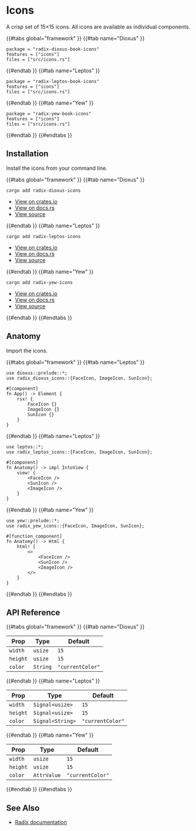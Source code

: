 # Icons

A crisp set of 15×15 icons. All icons are available as individual components.

{{#tabs global="framework" }}
{{#tab name="Dioxus" }}

```toml,trunk
package = "radix-dioxus-book-icons"
features = ["icons"]
files = ["src/icons.rs"]
```

{{#endtab }}
{{#tab name="Leptos" }}

```toml,trunk
package = "radix-leptos-book-icons"
features = ["icons"]
files = ["src/icons.rs"]
```

{{#endtab }}
{{#tab name="Yew" }}

```toml,trunk
package = "radix-yew-book-icons"
features = ["icons"]
files = ["src/icons.rs"]
```

{{#endtab }}
{{#endtabs }}

## Installation

Install the icons from your command line.

{{#tabs global="framework" }}
{{#tab name="Dioxus" }}

```shell
cargo add radix-dioxus-icons
```

-   [View on crates.io](https://crates.io/crates/radix-dioxus-icons)
-   [View on docs.rs](https://docs.rs/radix-dioxus-icons/latest/radix_dioxus_icons/)
-   [View source](https://github.com/RustForWeb/radix/tree/main/packages/icons/dioxus)

{{#endtab }}
{{#tab name="Leptos" }}

```shell
cargo add radix-leptos-icons
```

-   [View on crates.io](https://crates.io/crates/radix-leptos-icons)
-   [View on docs.rs](https://docs.rs/radix-leptos-icons/latest/radix_leptos_icons/)
-   [View source](https://github.com/RustForWeb/radix/tree/main/packages/icons/leptos)

{{#endtab }}
{{#tab name="Yew" }}

```shell
cargo add radix-yew-icons
```

-   [View on crates.io](https://crates.io/crates/radix-yew-icons)
-   [View on docs.rs](https://docs.rs/radix-yew-icons/latest/radix_yew_icons/)
-   [View source](https://github.com/RustForWeb/radix/tree/main/packages/icons/yew)

{{#endtab }}
{{#endtabs }}

## Anatomy

Import the icons.

{{#tabs global="framework" }}
{{#tab name="Leptos" }}

```rust,ignore
use dioxus::prelude::*;
use radix_dioxus_icons::{FaceIcon, ImageIcon, SunIcon};

#[component]
fn App() -> Element {
    rsx! {
        FaceIcon {}
        ImageIcon {}
        SunIcon {}
    }
}
```

{{#endtab }}
{{#tab name="Leptos" }}

```rust,ignore
use leptos::*;
use radix_leptos_icons::{FaceIcon, ImageIcon, SunIcon};

#[component]
fn Anatomy() -> impl IntoView {
    view! {
        <FaceIcon />
        <SunIcon />
        <ImageIcon />
    }
}
```

{{#endtab }}
{{#tab name="Yew" }}

```rust,ignore
use yew::prelude::*;
use radix_yew_icons::{FaceIcon, ImageIcon, SunIcon};

#[function_component]
fn Anatomy() -> Html {
    html! {
        <>
            <FaceIcon />
            <SunIcon />
            <ImageIcon />
        </>
    }
}
```

{{#endtab }}
{{#endtabs }}

## API Reference

{{#tabs global="framework" }}
{{#tab name="Dioxus" }}

| Prop     | Type     | Default          |
| -------- | -------- | ---------------- |
| `width`  | `usize`  | `15`             |
| `height` | `usize`  | `15`             |
| `color`  | `String` | `"currentColor"` |

{{#endtab }}
{{#tab name="Leptos" }}

| Prop     | Type             | Default          |
| -------- | ---------------- | ---------------- |
| `width`  | `Signal<usize>`  | `15`             |
| `height` | `Signal<usize>`  | `15`             |
| `color`  | `Signal<String>` | `"currentColor"` |

{{#endtab }}
{{#tab name="Yew" }}

| Prop     | Type        | Default          |
| -------- | ----------- | ---------------- |
| `width`  | `usize`     | `15`             |
| `height` | `usize`     | `15`             |
| `color`  | `AttrValue` | `"currentColor"` |

{{#endtab }}
{{#endtabs }}

## See Also

-   [Radix documentation](https://www.radix-ui.com/icons)
